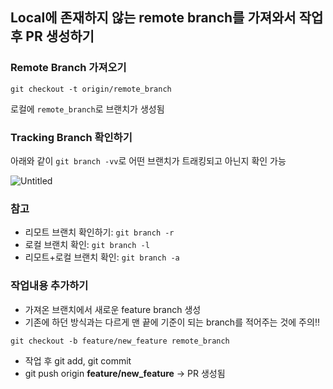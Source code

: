 ## Local에 존재하지 않는 remote branch를 가져와서 작업 후 PR 생성하기
### Remote Branch 가져오기
```
git checkout -t origin/remote_branch
```
로컬에 `remote_branch`로 브랜치가 생성됨

### Tracking Branch 확인하기
아래와 같이 `git branch -vv`로 어떤 브랜치가 트래킹되고 아닌지 확인 가능

![Untitled](https://user-images.githubusercontent.com/45524783/117829697-f9810280-b2ad-11eb-9a1c-de5d34a3ce51.png)

### 참고
- 리모트 브랜치 확인하기: `git branch -r`
- 로컬 브랜치 확인: `git branch -l`
- 리모트+로컬 브랜치 확인: `git branch -a`

### 작업내용 추가하기
- 가져온 브랜치에서 새로운 feature branch 생성
- 기존에 하던 방식과는 다르게 맨 끝에 기준이 되는 branch를 적어주는 것에 주의‼️
```
git checkout -b feature/new_feature remote_branch
```

- 작업 후 git add, git commit
- git push origin **feature/new_feature** → PR 생성됨
